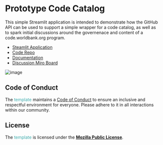 # Prototype Code Catalog 

This simple Streamlit application is intended to demonstrate how the GitHub API can be used to support a simple wrapper for a code catalog, as well as to spark initial discussions around the governenace and content of a code.worldbank.org program. 

* [Steamlit Application](https://proto-cat.streamlit.app)
* [Code Repo](https://github.com/Holly-Transport/proto-cat)
* [Documentation](https://holly-transport.github.io/proto-cat/README.html)
* [Discussion Miro Board](https://miro.com/app/board/uXjVL4wde8I=/)
  

![image](https://github.com/user-attachments/assets/53f3142a-64a5-4cb0-a9e9-21a43652c066)



## Code of Conduct

The <span style="color:#3EACAD">template</span> maintains a [Code of Conduct](docs/CODE_OF_CONDUCT.md) to ensure an inclusive and respectful environment for everyone. Please adhere to it in all interactions within our community.

## License

The <span style="color:#3EACAD">template</span> is licensed under the [**Mozilla Public License**](https://www.mozilla.org/en-US/MPL).
